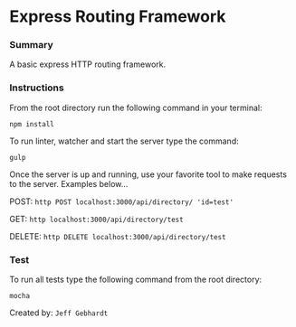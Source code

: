 # Express Routing Framework


### Summary

A basic express HTTP routing framework.


### Instructions

From the root directory run the following command in your terminal:

`npm install`

To run linter, watcher and start the server type the command:

`gulp`

Once the server is up and running, use your favorite tool to make requests to the server.
Examples below...

POST: `http POST localhost:3000/api/directory/ 'id=test'`

GET: `http localhost:3000/api/directory/test`

DELETE: `http DELETE localhost:3000/api/directory/test`


### Test

To run all tests type the following command from the root directory:

`mocha`


Created by: `Jeff Gebhardt`
